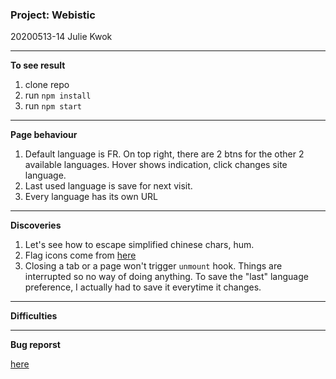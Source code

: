 ### Project: Webistic

20200513-14 Julie Kwok

---

**To see result**

1. clone repo
2. run `npm install`
3. run `npm start`

---

**Page behaviour**

1. Default language is FR. On top right, there are 2 btns for the other 2 available languages. Hover shows indication, click changes site language.
2. Last used language is save for next visit.
3. Every language has its own URL

---

**Discoveries**

1. Let's see how to escape simplified chinese chars, hum.
2. Flag icons come from [here](https://www.iconfinder.com/iconsets/flags-37)
3. Closing a tab or a page won't trigger `unmount` hook. Things are interrupted so no way of doing anything. To save the "last" language preference, I actually had to save it everytime it changes.

---

**Difficulties**

---

**Bug reporst**

[here](https://github.com/julienemo/thp_next_28_29/issues)
